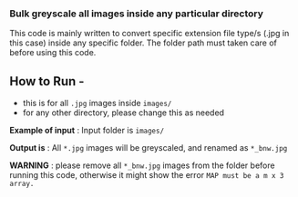 ### Bulk greyscale all images inside any particular directory

This code is mainly written to convert specific extension file type/s (.jpg in this case) inside any specific folder. The folder path must taken care of before using this code.

## How to Run -
- this is for all `.jpg` images inside `images/`
- for any other directory, please change this as needed 

**Example of input** : Input folder is `images/`

**Output is** : All `*.jpg` images will be greyscaled, and renamed as `*_bnw.jpg`

**WARNING** : please remove all `*_bnw.jpg` images from the folder before running this code, otherwise it might show the error `MAP must be a m x 3 array.`

